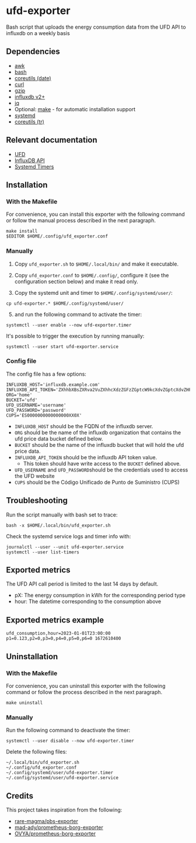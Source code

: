 # ufd-exporter

Bash script that uploads the energy consumption data from the UFD API to influxdb on a weekly basis

## Dependencies

- [awk](https://www.gnu.org/software/gawk/manual/gawk.html)
- [bash](https://www.gnu.org/software/bash/)
- [coreutils (date)](https://www.gnu.org/software/coreutils/)
- [curl](https://curl.se/)
- [gzip](https://www.gnu.org/software/gzip/)
- [influxdb v2+](https://docs.influxdata.com/influxdb/v2.6/)
- [jq](https://stedolan.github.io/jq/)
- Optional: [make](https://www.gnu.org/software/make/) - for automatic installation support
- [systemd](https://systemd.io/)
- [coreutils (tr)](https://www.gnu.org/software/coreutils/)

## Relevant documentation

- [UFD](https://www.ufd.es/)
- [InfluxDB API](https://docs.influxdata.com/influxdb/v2.6/write-data/developer-tools/api/)
- [Systemd Timers](https://www.freedesktop.org/software/systemd/man/systemd.timer.html)

## Installation

### With the Makefile

For convenience, you can install this exporter with the following command or follow the manual process described in the next paragraph.

```
make install
$EDITOR $HOME/.config/ufd_exporter.conf
```

### Manually

1. Copy `ufd_exporter.sh` to `$HOME/.local/bin/` and make it executable.

2. Copy `ufd_exporter.conf` to `$HOME/.config/`, configure it (see the configuration section below) and make it read only.

3. Copy the systemd unit and timer to `$HOME/.config/systemd/user/`:

```
cp ufd-exporter.* $HOME/.config/systemd/user/
```

5. and run the following command to activate the timer:

```
systemctl --user enable --now ufd-exporter.timer
```

It's possible to trigger the execution by running manually:

```
systemctl --user start ufd-exporter.service
```

### Config file

The config file has a few options:

```
INFLUXDB_HOST='influxdb.example.com'
INFLUXDB_API_TOKEN='ZXhhbXBsZXRva2VuZXhhcXdzZGFzZGptcW9kcXdvZGptcXdvZHF3b2RqbXF3ZHFhc2RhCg=='
ORG='home'
BUCKET='ufd'
UFD_USERNAME='username'
UFD_PASSWORD='password'
CUPS='ES0000000000000000XX0X'
```

- `INFLUXDB_HOST` should be the FQDN of the influxdb server.
- `ORG` should be the name of the influxdb organization that contains the ufd price data bucket defined below.
- `BUCKET` should be the name of the influxdb bucket that will hold the ufd price data.
- `INFLUXDB_API_TOKEN` should be the influxdb API token value.
  - This token should have write access to the `BUCKET` defined above.
- `UFD_USERNAME` and `UFD_PASSWORD`should be the credentials used to access the UFD website
- `CUPS` should be the Código Unificado de Punto de Suministro (CUPS)

## Troubleshooting

Run the script manually with bash set to trace:

```
bash -x $HOME/.local/bin/ufd_exporter.sh
```

Check the systemd service logs and timer info with:

```
journalctl --user --unit ufd-exporter.service
systemctl --user list-timers
```

## Exported metrics

The UFD API call period is limited to the last 14 days by default.

- pX: The energy consumption in kWh for the corresponding period type
- hour: The datetime corresponding to the consumption above

## Exported metrics example

```
ufd_consumption,hour=2023-01-01T23:00:00 p1=0.123,p2=0,p3=0,p4=0,p5=0,p6=0 1672610400
```

## Uninstallation

### With the Makefile

For convenience, you can uninstall this exporter with the following command or follow the process described in the next paragraph.

```
make uninstall
```

### Manually

Run the following command to deactivate the timer:

```
systemctl --user disable --now ufd-exporter.timer
```

Delete the following files:

```
~/.local/bin/ufd_exporter.sh
~/.config/ufd_exporter.conf
~/.config/systemd/user/ufd-exporter.timer
~/.config/systemd/user/ufd-exporter.service
```

## Credits

This project takes inspiration from the following:

- [rare-magma/pbs-exporter](https://github.com/rare-magma/pbs-exporter)
- [mad-ady/prometheus-borg-exporter](https://github.com/mad-ady/prometheus-borg-exporter)
- [OVYA/prometheus-borg-exporter](https://github.com/OVYA/prometheus-borg-exporter)
